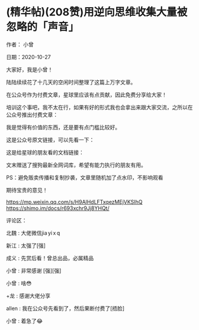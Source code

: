 
# (精华帖)(208赞)用逆向思维收集大量被忽略的「声音」

作者：  小曾

日期：2020-10-27

大家好，我是小曾！

陆陆续续花了十几天的空闲时间整理了这篇上万字文章。

在公众号作为付费文章，星球里应该有点贡献，因此免费分享给大家！

 

 

培训这个事吧，我不太在行，如果有好的形式我也会拿出来跟大家交流，之所以在公众号推出付费文章：

我是觉得有价值的东西，还是要有点门槛比较好。

这是公众号原文链接，可以先看一下：

这是给星球的朋友看的文档链接：

文末赠送了搜狗最新全网词库，希望有能力执行的朋友有用。

PS：避免贩卖传播和复制抄袭，文章里随机加了点水印，不影响观看

期待宝贵的意见！

https://mp.weixin.qq.com/s/H9AlHdLFTxqezMEjVKSIhQ https://shimo.im/docs/r693xchr9Jj8YHQt/

评论区：

北魏 : 大佬微信jia yi x q

新江 : 太强了[强]

成义 : 先赏后看！曾总出品，必属精品

小曾 : 非常感谢 [强][强]

小曾 : 啥😳

+龙 : 感谢大佬分享

allen : 我在公众号先看到了，然后果断付费了[捂脸]

小曾 : 着急了😂
